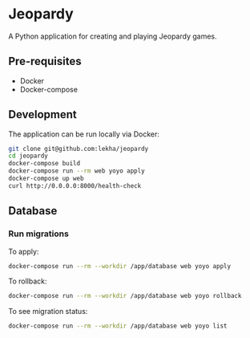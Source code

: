 # Jeopardy

A Python application for creating and playing Jeopardy games.

## Pre-requisites

* Docker
* Docker-compose

## Development

The application can be run locally via Docker:
```bash
git clone git@github.com:lekha/jeopardy
cd jeopardy
docker-compose build
docker-compose run --rm web yoyo apply
docker-compose up web
curl http://0.0.0.0:8000/health-check
```

## Database

### Run migrations

To apply:

```bash
docker-compose run --rm --workdir /app/database web yoyo apply
```

To rollback:

```bash
docker-compose run --rm --workdir /app/database web yoyo rollback
```

To see migration status:

```bash
docker-compose run --rm --workdir /app/database web yoyo list
```
